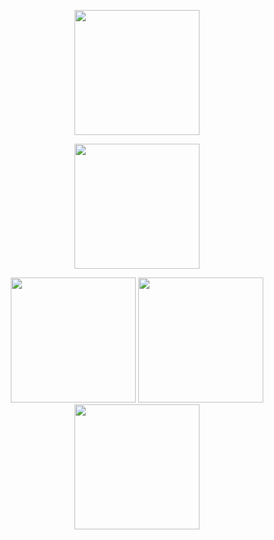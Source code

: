 <p align="center">
  
<img src="[https://cdn.discordapp.com/attachments/1212093045399625759/1212491456510566411/ransara-keiji.gif?ex=65f207aa&is=65df92aa&hm=1775b372461d2a0bc509402c31b1748d4aef372388323269830842a0d7889b21](https://tenor.com/view/dante-dmc-devil-may-cry-dmc3-dante-dmc-gif-14429534993008741040)&" width="200px" >

 <p align="center">

  <img src="https://cdn.discordapp.com/attachments/1043947134661173271/1212839412736594020/vibing-shintsumiki.gif?ex=65f34bb9&is=65e0d6b9&hm=3707048d29c5267f2f77eb89b855a91c722ff07cbfaa2a6df86e436c798e4327&" width="200px" >
</p>


 <p align="center">
  <img src="https://cdn.discordapp.com/attachments/1043947134661173271/1212839355505315921/picmix.com_11573830.gif?ex=65f34bab&is=65e0d6ab&hm=82162351969e2d6d13edd3f4887e014ff15ca313695d8bceefbe15f10454a6c5&" width="200px" >


  <img src="https://cdn.discordapp.com/attachments/1043947134661173271/1212839490872156190/zeno-remake-tsugino-haru.png?ex=65f34bcc&is=65e0d6cc&hm=3e588eb7a09a6849a9f768ca3b3de9e539a72f274f71e8d50c9a48efd5bac23a&" width="200px" >


 <img src="https://cdn.discordapp.com/attachments/1043947134661173271/1212839448417411094/images.jpg?ex=65f34bc1&is=65e0d6c1&hm=120b1d295d9a9a23e2963d76e674a8dc6b8b8d3e84a4e2b5ad52dad35db768c2&" width="200px" >

</p>
